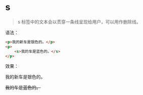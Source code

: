 # s

> s 标签中的文本会以贯穿一条线呈现给用户，可以用作删除线。

语法：

```html
<p>我的新车是银色的。</p>
<p>
    <s>我的车是蓝色的。</s>
</p>
```

效果：

<p>我的新车是银色的。</p>
<p>
    <s>我的车是蓝色的。</s>
</p>